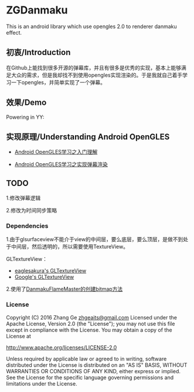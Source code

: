 # ZGDanmaku

This is an android library which use opengles 2.0 to renderer danmaku effect.

## 初衷/Introduction

在Github上能找到很多开源的弹幕库，并且有很多是优秀的实现，基本上能够满足大众的需求，但是我却找不到使用opengles实现渲染的。于是我就自己着手学习一下opengles，并简单实现了一个弹幕。

## 效果/Demo



Powering in YY:


## 实现原理/Understanding Android OpenGLES

- [Android OpenGLES学习之入门理解](http://zhgeaits.me/android/2014/10/16/android-opengles-study-notes.html)

- [Android OpenGLES学习之实现弹幕渲染](http://zhgeaits.me/android/2016/02/27/android-opengles-danmaku-study-notes.html)

## TODO

1.修改弹幕逻辑

2.修改为时间同步策略

### Dependencies

1.由于glsurfaceview不能介于view的中间层，要么底层，要么顶层，是做不到处于中间层，然后透明的，所以需要使用TextureView。

GLTextureView：  

- [eaglesakura's GLTextureView](https://github.com/eaglesakura/gltextureview.git)
- [Google's GLTextureView](https://github.com/romannurik/muzei/blob/master/main/src/main/java/com/google/android/apps/muzei/render/GLTextureView.java)

2.使用了[DanmakuFlameMaster的创建bitmap方法](https://github.com/Bilibili/DanmakuFlameMaster)  

### License

Copyright (C) 2016 Zhang Ge <zhgeaits@gmail.com>
Licensed under the Apache License, Version 2.0 (the "License");
you may not use this file except in compliance with the License.
You may obtain a copy of the License at

   http://www.apache.org/licenses/LICENSE-2.0

Unless required by applicable law or agreed to in writing, software
distributed under the License is distributed on an "AS IS" BASIS,
WITHOUT WARRANTIES OR CONDITIONS OF ANY KIND, either express or implied.
See the License for the specific language governing permissions and
limitations under the License.
